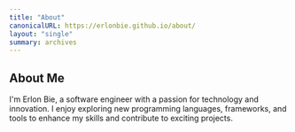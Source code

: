 ```yaml
---
title: "About"
canonicalURL: https://erlonbie.github.io/about/
layout: "single"
summary: archives
---
```


## About Me

I'm Erlon Bie, a software engineer with a passion for technology and innovation. I enjoy exploring new programming languages, frameworks, and tools to enhance my skills and contribute to exciting projects.
